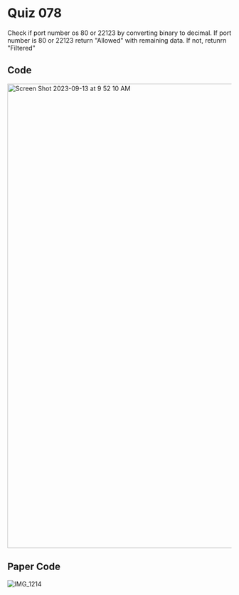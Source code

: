 # Quiz 078
Check if port number os 80 or 22123 by converting binary to decimal. If port number is 80 or 22123 return "Allowed" with remaining data. If not, retunrn "Filtered"

## Code
<img width="1044" alt="Screen Shot 2023-09-13 at 9 52 10 AM" src="https://github.com/jonathanye29/year_2/assets/111751273/7ef55014-cb0f-488b-a636-c05e6d192c0c">

## Paper Code
![IMG_1214](https://github.com/jonathanye29/year_2/assets/111751273/98bd4688-5221-4a7e-970e-955e6dfe9a4f)
